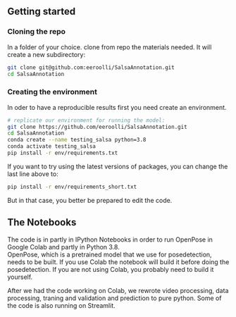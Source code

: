 

## Getting started

### Cloning the repo

In a folder of your choice. clone from repo the materials needed. It will create a new subdirectory:
```bash
git clone git@github.com:eeroolli/SalsaAnnotation.git
cd SalsaAnnotation
```

### Creating the environment
In oder to have a reproducible results first you need create an environment.   
```bash
# replicate our environment for running the model: 
git clone https://github.com/eeroolli/SalsaAnnotation.git
cd SalsaAnnotation
conda create --name testing_salsa python=3.8
conda activate testing_salsa
pip install -r env/requirements.txt 
```
If you want to try using the latest versions of packages, you can change the last line above to:
```bash
pip install -r env/requirements_short.txt
```
But in that case, you better be prepared to edit the code.


## The Notebooks
The code is in partly in IPython Notebooks in order to run OpenPose in Google Colab and partly in Python 3.8.  
OpenPose, which is a pretrained model that we use for posedetection, needs to be built. If you use Colab the notebook will build it before doing the posedetection.  If you are not using Colab, you probably need to build it yourself. 

After we had the code working on Colab, we rewrote video processing, data processing, traning and validation and prediction to pure python. Some of the code is also running on Streamlit. 


